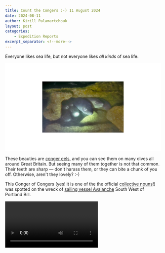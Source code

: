 ```yaml
---
title: Count the Congers :-) 11 August 2024
date: 2024-08-11
author: Kirill Palamartchouk
layout: post
categories:
    - Expedition Reports
excerpt_separator: <!--more-->
---
```


Everyone likes sea life, but not everyone likes *all kinds* of sea life. 

![](/assets/images/2024-08-11-congers.jpg)

These beauties are [conger
eels](https://www.marlin.ac.uk/species/detail/2126), and you can see them on
many dives all around Great Britain. But seeing many of them together is not
that common. Their teeth are sharp — don't harass them, or they can bite a chunk
of you off. Otherwise, aren't they lovely? :-)

This Conger of Congers (yes! it is one of the the official [collective
nouns](https://thecollectivenouns.com/animals/collective-noun-for-eels/)!) was
spotted on the wreck of [sailing vessel
Avalanche](https://deeperdorset.co.uk/wreck/forest/) South West of Portland Bill.

<!--more-->

<video src="/assets/videos/2024-08-11-congers.mp4" controls>
Your browser does not support the video tag.
</video>
